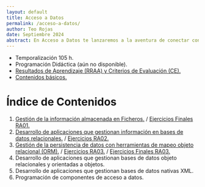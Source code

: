 ```yaml
---
layout: default
title: Acceso a Datos
permalink: /acceso-a-datos/
author: Teo Rojas
date: Septiembre 2024
abstract: En Acceso a Datos te lanzaremos a la aventura de conectar con el corazón de la información. Aprenderás a manejar bases de datos con la destreza de un maestro del ajedrez y a desentrañar los secretos que ocultan con la astucia de un detective. Prepárate para transformar datos dispersos en conocimientos claros y precisos, y para convertir cada consulta en una victoria digna de celebración.
---
```

* Temporalización 105 h.
* Programación Didáctica (aún no disponible).
* [Resultados de Aprendizaje (RRAA) y Criterios de Evaluación (CE).](/acceso-a-datos/rraa/)
* [Contenidos básicos.](/acceso-a-datos/contenidos-basicos/)

# Índice de Contenidos
1. [Gestión de la información almacenada en Ficheros.](/acceso-a-datos/ud01/teoria/) / [Ejercicios Finales RA01.](/acceso-a-datos/ud01/ejercicios/)
2. [Desarrollo de aplicaciones que gestionan información en bases de datos relacionales.](/acceso-a-datos/ud02/teoria/) / [Ejercicios RA02.](/acceso-a-datos/ud02/ejercicios/)
3. [Gestión de la persistencia de datos con herramientas de mapeo objeto relacional (ORM).](/acceso-a-datos/ud03/teoria/) / [Ejercicios RA03.](/acceso-a-datos/ud03/ejercicios/) / [Ejercicios Finales RA03.](/acceso-a-datos/ud03/ejercicios-finales/)
4. Desarrollo de aplicaciones que gestionan bases de datos objeto relacionales y orientadas a objetos.
5. Desarrollo de aplicaciones que gestionan bases de datos nativas XML.
6. Programación de componentes de acceso a datos.


